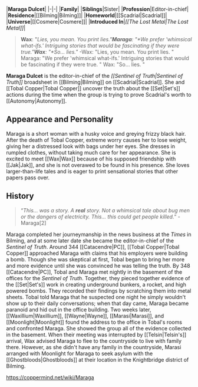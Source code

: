 |**Maraga Dulcet**|
|-|-|
|**Family**|
|**Siblings**|Sister|
|**Profession**|Editor-in-chief|
|**Residence**|[[Bilming\|Bilming]]|
|**Homeworld**|[[Scadrial\|Scadrial]]|
|**Universe**|[[Cosmere\|Cosmere]]|
|**Introduced In**|*[[The Lost Metal\|The Lost Metal]]*|

>**Wax**: "*Lies, you mean. You print lies.**"***Maraga**: "*We prefer 'whimsical what-ifs.' Intriguing stories that would be fascinating if they were true.**"***Wax**: "*So... lies.**"*
\-Wax: "Lies, you mean. You print lies.
"
Maraga: "We prefer 'whimsical what-ifs.' Intriguing stories that would be fascinating if they were true.
"
Wax: "So... lies.
"


**Maraga Dulcet** is the editor-in-chief of the *[[Sentinel of Truth\|Sentinel of Truth]]* broadsheet in [[Bilming\|Bilming]] on [[Scadrial\|Scadrial]]. She and [[Tobal Copper\|Tobal Copper]] uncover the truth about the [[Set\|Set's]] actions during the time when the group is trying to prove Scadrial's worth to [[Autonomy\|Autonomy]].

## Appearance and Personality
Maraga is a short woman with a husky voice and greying frizzy black hair. After the death of Tobal Copper, extreme worry causes her to lose weight, giving her a distressed look with bags under her eyes. She dresses in rumpled clothes, without taking much care for her appearance.
She is excited to meet [[Wax\|Wax]] because of his supposed friendship with [[Jak\|Jak]], and she is not overawed to be found in his presence. She loves larger-than-life tales and is eager to print sensational stories that other papers pass over.

## History
>“*This... was a story. A **real** story. Not a whimsical tale about bug men or the dangers of electricity. This... this could get people killed.*”
\-Maraga[2]

Maraga completed her journeymanship in the news business at the *Times* in Bilming, and at some later date she became the editor-in-chief of the *Sentinel of Truth*. Around 344 [[Catacendre\|PC]], [[Tobal Copper\|Tobal Copper]] approached Maraga with claims that his employers were building a bomb. Though she was skeptical at first, Tobal began to bring her more and more evidence until she was convinced he was telling the truth. By 348 [[Catacendre\|PC]], Tobal and Maraga met nightly in the basement of the offices for the *Sentinel of Truth*. Together, they pieced together evidence of the [[Set\|Set's]] work in creating underground bunkers, a rocket, and high powered bombs. They recorded their findings by scratching them into metal sheets. Tobal told Maraga that he suspected one night he simply wouldn't show up to their daily conversations; when that day came, Maraga became paranoid and hid out in the office building. Two weeks later, [[Waxillium\|Waxillium]], [[Wayne\|Wayne]], [[Marasi\|Marasi]], and [[Moonlight\|Moonlight]] found the address to the office in Tobal's rooms and confronted Maraga. She showed the group all of the evidence collected in the basement.
When their meeting was interrupted by [[Telsin\|Telsin's]] arrival, Wax advised Maraga to flee to the countryside to live with family there. However, as she didn't have any family in the countryside, Marasi arranged with Moonlight for Maraga to seek asylum with the [[Ghostbloods\|Ghostbloods]] at their location in the Knightbridge district of Bilming.



https://coppermind.net/wiki/Maraga